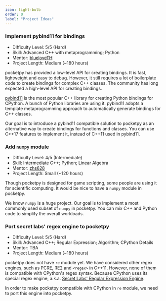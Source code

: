 ```yaml
---
icon: light-bulb
order: 0
label: "Project Ideas"
---
```


### Implement pybind11 for bindings

+ Difficulty Level: 5/5 (Hard)
+ Skill: Advanced C++ with metaprogramming; Python
+ Mentor: [blueloveTH](https://github.com/blueloveTH)
+ Project Length: Medium (~180 hours)

pocketpy has provided a low-level API for creating bindings. It is fast, lightweight and easy to debug.
However, it still requires a lot of boilerplate code to create bindings for complex C++ classes.
The community has long expected a high-level API for creating bindings.

[pybind11](https://github.com/pybind/pybind11)
is the most popular C++ library for creating Python bindings for CPython. A bunch of Python libraries are using it. pybind11 adopts a template metaprogramming approach to automatically generate bindings for C++ classes.

Our goal is to introduce a pybind11 compatible solution to pocketpy as an alternative way to create bindings
for functions and classes.
You can use C\+\+17 features to implement it, instead of C++11 used in pybind11.

### Add `numpy` module

+ Difficulty Level: 4/5 (Intermediate)
+ Skill: Intermediate C++; Python; Linear Algebra
+ Mentor: [zhs628](https://github.com/zhs628)
+ Project Length: Small (~120 hours)

Though pocketpy is designed for game scripting,
some people are using it for scientific computing.
It would be nice to have a `numpy` module in pocketpy.

We know `numpy` is a huge project.
Our goal is to implement a most commonly used subset of `numpy` in pocketpy.
You can mix C++ and Python code to simplify the overall workloads.

### Port secret labs' regex engine to pocketpy

+ Difficulty Level: 5/5 (Hard)
+ Skill: Advanced C++; Regular Expression; Algorithm; CPython Details
+ Mentor: TBA
+ Project Length: Medium (~180 hours)

pocketpy does not have `re` module yet.
We have considered other regex engines, such as [PCRE](https://www.pcre.org/), [RE2](https://github.com/google/re2) and `<regex>` in C++11. However, none of them is compatible with CPython's regex syntax.
Because CPython uses its special regex engine, a.k.a. [Secret Labs' Regular Expression Engine](https://github.com/python/cpython/tree/main/Modules/_sre).

In order to make pocketpy compatible with CPython in `re` module,
we need to port this engine into pocketpy.

